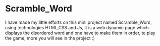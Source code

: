 # Scramble_Word
I have made my little efforts on this mini project named Scramble_Word, using technologies HTML,CSS and Js, it is a web dynamic page which displays the disordered word and one have to make them in order, to play the game, more you will see in the project :)
